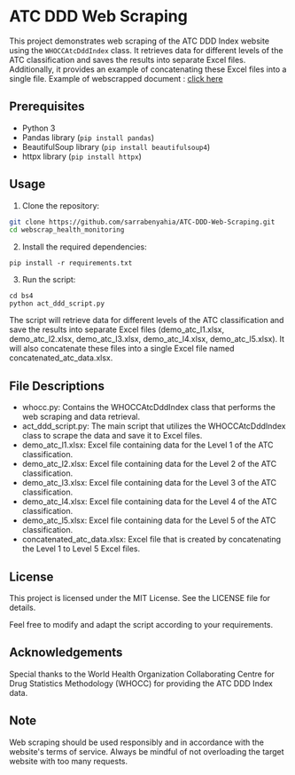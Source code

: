 # ATC DDD Web Scraping

This project demonstrates web scraping of the ATC DDD Index website using the `WHOCCAtcDddIndex` class. It retrieves data for different levels of the ATC classification and saves the results into separate Excel files. Additionally, it provides an example of concatenating these Excel files into a single file.
Example of webscrapped document : [click here](https://docs.google.com/spreadsheets/d/1MGbh6OAeo7e4OjTgBFFcpHSsjvbb-FXP/edit?usp=sharing&ouid=104308617428381034686&rtpof=true&sd=true)

## Prerequisites

- Python 3
- Pandas library (`pip install pandas`)
- BeautifulSoup library (`pip install beautifulsoup4`)
- httpx library (`pip install httpx`)

## Usage

1. Clone the repository:

````bash
git clone https://github.com/sarrabenyahia/ATC-DDD-Web-Scraping.git
cd webscrap_health_monitoring
````

2. Install the required dependencies:
````
pip install -r requirements.txt
````

3. Run the script:

````
cd bs4
python act_ddd_script.py
````

The script will retrieve data for different levels of the ATC classification and save the results into separate Excel files (demo_atc_l1.xlsx, demo_atc_l2.xlsx, demo_atc_l3.xlsx, demo_atc_l4.xlsx, demo_atc_l5.xlsx). It will also concatenate these files into a single Excel file named concatenated_atc_data.xlsx.

## File Descriptions
- whocc.py: Contains the WHOCCAtcDddIndex class that performs the web scraping and data retrieval.
- act_ddd_script.py: The main script that utilizes the WHOCCAtcDddIndex class to scrape the data and save it to Excel files.
- demo_atc_l1.xlsx: Excel file containing data for the Level 1 of the ATC classification.
- demo_atc_l2.xlsx: Excel file containing data for the Level 2 of the ATC classification.
- demo_atc_l3.xlsx: Excel file containing data for the Level 3 of the ATC classification.
- demo_atc_l4.xlsx: Excel file containing data for the Level 4 of the ATC classification.
- demo_atc_l5.xlsx: Excel file containing data for the Level 5 of the ATC classification.
- concatenated_atc_data.xlsx: Excel file that is created by concatenating the Level 1 to Level 5 Excel files.

## License
This project is licensed under the MIT License. See the LICENSE file for details.

Feel free to modify and adapt the script according to your requirements.

## Acknowledgements
Special thanks to the World Health Organization Collaborating Centre for Drug Statistics Methodology (WHOCC) for providing the ATC DDD Index data.

## Note
Web scraping should be used responsibly and in accordance with the website's terms of service. Always be mindful of not overloading the target website with too many requests.


